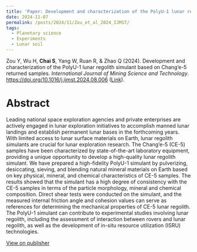 ```yaml
---
title: 'Paper: Development and characterization of the PolyU-1 lunar regolith simulant based on Chang’e-5 returned samples'
date: 2024-11-07
permalink: /posts/2024/11/Zou_et_al_2024_IJMST/
tags:
  - Planetary science
  - Experiments
  - Lunar soil
---
```



Zou Y, Wu H, **Chai S**, Yang W, Ruan R, & Zhao Q (2024). Development and characterization of the PolyU-1 lunar regolith simulant based on Chang’e-5 returned samples. _International Journal of Mining Science and Technology_. https://doi.org/10.1016/j.ijmst.2024.08.006 ([Link](https://doi.org/10.1016/j.ijmst.2024.08.006)).



Abstract
======
Leading national space exploration agencies and private enterprises are actively engaged in lunar exploration initiatives to accomplish manned lunar landings and establish permanent lunar bases in the forthcoming years. With limited access to lunar surface materials on Earth, lunar regolith simulants are crucial for lunar exploration research. The Chang’e-5 (CE-5) samples have been characterized by state-of-the-art laboratory equipment, providing a unique opportunity to develop a high-quality lunar regolith simulant. We have prepared a high-fidelity PolyU-1 simulant by pulverizing, desiccating, sieving, and blending natural mineral materials on Earth based on key physical, mineral, and chemical characteristics of CE-5 samples. The results showed that the simulant has a high degree of consistency with the CE-5 samples in terms of the particle morphology, mineral and chemical composition. Direct shear tests were conducted on the simulant, and the measured internal friction angle and cohesion values can serve as references for determining the mechanical properties of CE-5 lunar regolith. The PolyU-1 simulant can contribute to experimental studies involving lunar regolith, including the assessment of interaction between rovers and lunar regolith, as well as the development of in-situ resource utilization (ISRU) technologies.

[View on publisher](https://doi.org/10.1016/j.ijmst.2024.08.006)